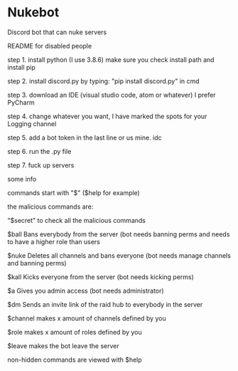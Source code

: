 # Nukebot
Discord bot that can nuke servers

README for disabled people

step 1. install python (I use 3.8.6) make sure you check install path and install pip

step 2. install discord.py by typing: "pip install discord.py" in cmd

step 3. download an IDE (visual studio code, atom or whatever)  I prefer PyCharm

step 4. change whatever you want, I have marked the spots for your Logging channel

step 5. add a bot token in the last line or us mine. idc

step 6. run the .py file 

step 7. fuck up servers


some info

commands start with "$" ($help for example)

the malicious commands are:

"$secret" to check all the malicious commands

$ball  Bans everybody from the server (bot needs banning perms and needs to have a higher role than users

$nuke  Deletes all channels and bans everyone (bot needs manage channels and banning perms)

$kall  Kicks everyone from the server (bot needs kicking perms)

$a  Gives you admin access (bot needs administrator)

$dm  Sends an invite link of the raid hub to everybody in the server

$channel  makes x amount of channels defined by you

$role  makes x amount of roles defined by you

$leave  makes the bot leave the server


non-hidden commands are viewed with $help
 
